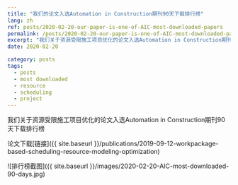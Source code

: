 ```yaml
---
title: "我们的论文入选Automation in Construction期刊90天下载排行榜"
lang: zh
ref: posts/2020-02-20-our-paper-is-one-of-AIC-most-downloaded-papers
permalink: /posts/2020-02-20-our-paper-is-one-of-AIC-most-downloaded-papers
excerpt: "我们关于资源受限施工项目优化的论文入选Automation in Construction期刊90天下载排行榜"
date: 2020-02-20

category: posts
tags:
  - posts
  - most downloaded
  - resource
  - scheduling
  - project
---
```


我们关于资源受限施工项目优化的论文入选Automation in Construction期刊90天下载排行榜

论文下载[链接]({{ site.baseurl }}/publications/2019-09-12-workpackage-based-scheduling-resource-modeling-optimization)

![排行榜截图]({{ site.baseurl }}/images/2020-02-20-AIC-most-downloaded-90-days.jpg)